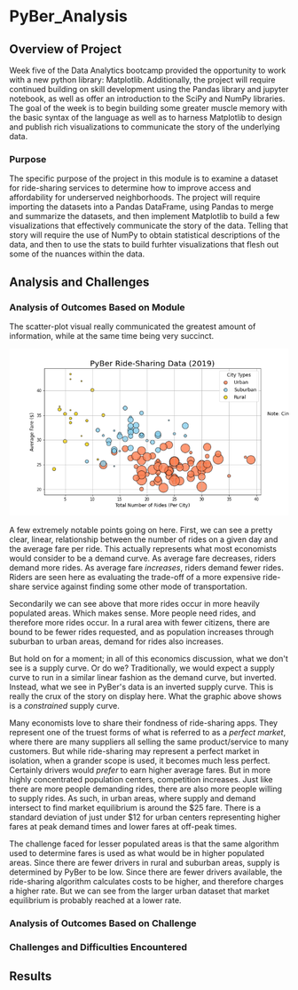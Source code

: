 # PyBer_Analysis

## Overview of Project
Week five of the Data Analytics bootcamp provided the opportunity to work with a new python library: Matplotlib. Additionally, the project will require continued building on skill development using the Pandas library and jupyter notebook, as well as offer an introduction to the SciPy and NumPy libraries. The goal of the week is to begin building some greater muscle memory with the basic syntax of the language as well as to harness Matplotlib to design and publish rich visualizations to communicate the story of the underlying data.

### Purpose
The specific purpose of the project in this module is to examine a dataset for ride-sharing services to determine how to improve access and affordability for underserved neighborhoods. The project will require importing the datasets into a Pandas DataFrame, using Pandas to merge and summarize the datasets, and then implement Matplotlib to build a few visualizations that effectively communicate the story of the data. Telling that story will require the use of NumPy to obtain statistical descriptions of the data, and then to use the stats to build furhter visualizations that flesh out some of the nuances within the data.

## Analysis and Challenges

### Analysis of Outcomes Based on Module
The scatter-plot visual really communicated the greatest amount of information, while at the same time being very succinct.
<p align="center">
  <img src="https://github.com/cb19weber/PyBer_Analysis/blob/main/analysis/Fig1.png" />
</p>
A few extremely notable points going on here. First, we can see a pretty clear, linear, relationship between the number of rides on a given day and the average fare per ride. This actually represents what most economists would consider to be a demand curve. As average fare decreases, riders demand more rides. As average fare <i>increases</i>, riders demand fewer rides. Riders are seen here as evaluating the trade-off of a more expensive ride-share service against finding some other mode of transportation.

Secondarily we can see above that more rides occur in more heavily populated areas. Which makes sense. More people need rides, and therefore more rides occur. In a rural area with fewer citizens, there are bound to be fewer rides requested, and as population increases through suburban to urban areas, demand for rides also increases.

But hold on for a moment; in all of this economics discussion, what we don't see is a supply curve. Or do we? Traditionally, we would expect a supply curve to run in a similar linear fashion as the demand curve, but inverted. Instead, what we see in PyBer's data is an inverted supply curve. This is really the crux of the story on display here. What the graphic above shows is a <i>constrained</i> supply curve.

Many economists love to share their fondness of ride-sharing apps. They represent one of the truest forms of what is referred to as a <i>perfect market</i>, where there are many suppliers all selling the same product/service to many customers. But while ride-sharing may represent a perfect market in isolation, when a grander scope is used, it becomes much less perfect. Certainly drivers would <i>prefer</i> to earn higher average fares. But in more highly concentrated population centers, competition increases. Just like there are more people demanding rides, there are also more people willing to supply rides. As such, in urban areas, where supply and demand intersect to find market equilibrium is around the $25 fare. There is a standard deviation of just under $12 for urban centers representing higher fares at peak demand times and lower fares at off-peak times.

The challenge faced for lesser populated areas is that the same algorithm used to determine fares is used as what would be in higher populated areas. Since there are fewer drivers in rural and suburban areas, supply is determined by PyBer to be low. Since there are fewer drivers available, the ride-sharing algorithm calculates costs to be higher, and therefore charges a higher rate. But we can see from the larger urban dataset that market equilibrium is probably reached at a lower rate.

### Analysis of Outcomes Based on Challenge

### Challenges and Difficulties Encountered

## Results
